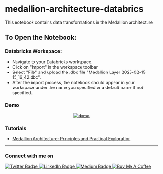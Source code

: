 # medallion-architecture-databrics

This notebook contains data transformations in the Medallion architecture

## To Open the Notebook:

###  Databricks Workspace:
- Navigate to your Databricks workspace.
- Click on "Import" in the workspace toolbar.
- Select "File" and upload the .dbc file "Medallion Layer 2025-02-15 15_16_42.dbc".
- After the import process, the notebook should appear in your workspace under the name you specified or a default name if not specified..

### Demo

<p align="center">
  <a href="https://blog.santoshshinde.com/medallion-architecture-principles-and-practical-exploration-425834ae3bc7?sk=15e61bee6db6161b1f00fdfdc5aaff7d">
     <img src="wiki/demo.gif" alt="demo" />
  </a>
</p>

### Tutorials 

- [Medallion Architecture: Principles and Practical Exploration](https://blog.santoshshinde.com/medallion-architecture-principles-and-practical-exploration-425834ae3bc7?sk=15e61bee6db6161b1f00fdfdc5aaff7d)

<hr/>

### Connect with me on
<div id="badges">
  <a href="https://twitter.com/shindesan2012">
    <img src="https://img.shields.io/badge/shindesan2012-black?style=for-the-badge&logo=twitter&logoColor=white" alt="Twitter Badge"/>
  </a>
  <a href="https://www.linkedin.com/in/shindesantosh/">
    <img src="https://img.shields.io/badge/shindesantosh-blue?style=for-the-badge&logo=linkedin&logoColor=white" alt="LinkedIn Badge"/>
  </a>
   <a href="https://blog.santoshshinde.com/">
    <img src="https://img.shields.io/badge/Blog-black?style=for-the-badge&logo=medium&logoColor=white" alt="Medium Badge"/>
  </a>
  <a href="https://www.buymeacoffee.com/santoshshin" target="_blank">
    <img src="https://img.shields.io/badge/buymeacoffee-black?style=for-the-badge&logo=buymeacoffee&logoColor=white" alt="Buy Me A Coffee"/>
  </a>
</div>
